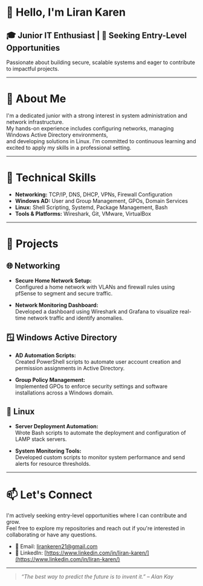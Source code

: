 # 👋 Hello, I'm Liran Karen

## 🎓 Junior IT Enthusiast | 💼 Seeking Entry-Level Opportunities

Passionate about building secure, scalable systems and eager to contribute to impactful projects.

---

# 🚀 About Me

I'm a dedicated junior with a strong interest in system administration and network infrastructure.  
My hands-on experience includes configuring networks, managing Windows Active Directory environments,  
and developing solutions in Linux. I'm committed to continuous learning and excited to apply my skills in a professional setting.

---

# 🧰 Technical Skills

- **Networking:** TCP/IP, DNS, DHCP, VPNs, Firewall Configuration  
- **Windows AD:** User and Group Management, GPOs, Domain Services  
- **Linux:** Shell Scripting, Systemd, Package Management, Bash  
- **Tools & Platforms:** Wireshark, Git, VMware, VirtualBox

---

# 📂 Projects

## 🌐 Networking

- **Secure Home Network Setup:**  
  Configured a home network with VLANs and firewall rules using pfSense to segment and secure traffic.

- **Network Monitoring Dashboard:**  
  Developed a dashboard using Wireshark and Grafana to visualize real-time network traffic and identify anomalies.

## 🪟 Windows Active Directory

- **AD Automation Scripts:**  
  Created PowerShell scripts to automate user account creation and permission assignments in Active Directory.

- **Group Policy Management:**  
  Implemented GPOs to enforce security settings and software installations across a Windows domain.

## 🐧 Linux

- **Server Deployment Automation:**  
  Wrote Bash scripts to automate the deployment and configuration of LAMP stack servers.

- **System Monitoring Tools:**  
  Developed custom scripts to monitor system performance and send alerts for resource thresholds.

---

# 📫 Let's Connect

I'm actively seeking entry-level opportunities where I can contribute and grow.  
Feel free to explore my repositories and reach out if you're interested in collaborating or have any questions.

- 📧 Email: [lirankeren21@gmail.com](mailto:lirankeren21@gmail.com)  
- 💼 LinkedIn: [https://www.linkedin.com/in/liran-karen/](https://www.linkedin.com/in/liran-karen/)

---

> *“The best way to predict the future is to invent it.” – Alan Kay*
